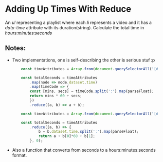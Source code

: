 # Adding Up Times With Reduce
An *ul* representing a playlist where each *li* represents a video and it has a *data-time* attribute with its duration(string). Calculate the total time in *hours:minutes:seconds*

## Notes:
* Two implementations, one is self-describing the other is serious stuf :p
    ```javascript
        const timeAttributes = Array.from(document.querySelectorAll('[data-time]'));
  
        const totalSeconds = timeAttributes
            .map(node => node.dataset.time)
            .map(timeCode => {
            const [mins, secs] = timeCode.split(':').map(parseFloat);
            return mins * 60 + secs;
            })
            .reduce((a, b) => a + b);
    ```
    ```javascript
        const timeAttributes = Array.from(document.querySelectorAll('[data-time]'));
  
        const totalSeconds = timeAttributes
            .reduce((a, b) => {
                b = b.dataset.time.split(':').map(parseFloat);
                return a + b[0]*60 + b[1];
            }, 0);
    ```
* Also a function that converts from seconds to a hours:minutes:seconds format.
